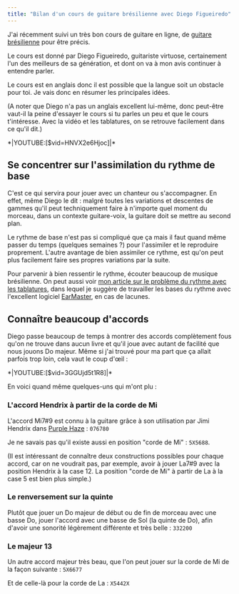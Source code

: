 ```yaml
---
title: "Bilan d'un cours de guitare brésilienne avec Diego Figueiredo"
---
```


J'ai récemment suivi un très bon cours de guitare en ligne, de [guitare 
brésilienne][truefire] pour être précis.

Le cours est donné par Diego Figueiredo, guitariste virtuose, certainement l'un 
des meilleurs de sa génération, et dont on va à mon avis continuer à entendre 
parler.

Le cours est en anglais donc il est possible que la langue soit un obstacle 
pour toi. Je vais donc en résumer les principales idées.

(A noter que Diego n'a pas un anglais excellent lui-même, donc peut-être 
vaut-il la peine d'essayer le cours si tu parles un peu et que le cours 
t'intéresse. Avec la vidéo et les tablatures, on se retrouve facilement dans ce 
qu'il dit.)

\*\|YOUTUBE:[$vid=HNVX2e6Hjoc]\|\*

## Se concentrer sur l'assimilation du rythme de base

C'est ce qui servira pour jouer avec un chanteur ou s'accompagner. En effet, 
même Diego le dit : malgré toutes les variations et descentes de gammes qu'il 
peut techniquement faire à n'importe quel moment du morceau, dans un contexte 
guitare-voix, la guitare doit se mettre au second plan.

Le rythme de base n'est pas si compliqué que ça mais il faut quand même passer 
du temps (quelques semaines ?) pour l'assimiler et le reproduire proprement. 
L'autre avantage de bien assimiler ce rythme, est qu'on peut plus facilement 
faire ses propres variations par la suite.

Pour parvenir à bien ressentir le rythme, écouter beaucoup de musique 
brésilienne. On peut aussi voir [mon article sur le problème du rythme avec les 
tablatures][tablatures], dans lequel je suggère de travailler les bases du 
rythme avec l'excellent logiciel [EarMaster][earmaster], en cas de lacunes.

## Connaître beaucoup d'accords

Diego passe beaucoup de temps à montrer des accords complètement fous qu'on ne 
trouve dans aucun livre et qu'il joue avec autant de facilité que nous jouons 
Do majeur. Même si j'ai trouvé pour ma part que ça allait parfois trop loin, 
cela vaut le coup d'œil :

\*\|YOUTUBE:[$vid=3GGUjd5t1R8]\|\*

En voici quand même quelques-uns qui m'ont plu :

### L'accord Hendrix à partir de la corde de Mi

L'accord Mi7#9 est connu à la guitare grâce à son utilisation par Jimi Hendrix 
dans [Purple Haze][purple-haze] : `076780`

Je ne savais pas qu'il existe aussi en position "corde de Mi" : `5X5688`.

(Il est intéressant de connaître deux constructions possibles pour chaque 
accord, car on ne voudrait pas, par exemple, avoir à jouer La7#9 avec la 
position Hendrix à la case 12. La position "corde de Mi" à partir de La à la 
case 5 est bien plus simple.)

### Le renversement sur la quinte

Plutôt que jouer un Do majeur de début ou de fin de morceau avec une basse Do, 
jouer l'accord avec une basse de Sol (la quinte de Do), afin d'avoir une 
sonorité légèrement différente et très belle : `332200`

### Le majeur 13

Un autre accord majeur très beau, que l'on peut jouer sur la corde de Mi de la 
façon suivante : `5X6677`

Et de celle-là pour la corde de La : `X5442X`

[truefire]:https://truefire.com/latin-guitar-lessons/brazilian-jazz-guitarra/c1258
[tablatures]:https://www.secretsdemusiciens.com/pourquoi-les-tablatures-sont-une-mauvaise-methode/
[earmaster]:https://www.secretsdemusiciens.com/liens/earmaster/
[purple-haze]:https://www.youtube.com/watch?v=fjwWjx7Cw8I
